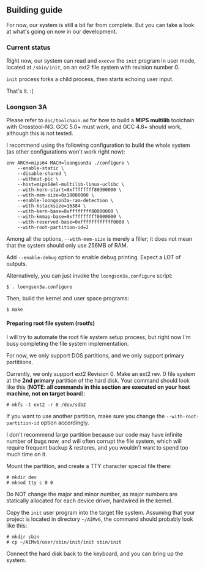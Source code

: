 Building guide
------

For now, our system is still a bit far from complete.  But you can take
a look at what's going on now in our development.

### Current status

Right now, our system can read and `execve` the `init` program in
user mode, located at `/sbin/init`, on an ext2 file system with revision
number 0.

`init` process forks a child process, then starts echoing user input.

That's it.  :(

### Loongson 3A

Please refer to `doc/toolchain.md` for how to build a **MIPS multilib**
toolchain with Crosstool-NG.  GCC 5.0+ must work, and GCC 4.8+ should work,
although this is not tested.

I recommend using the following configuration to build the whole system (as
other configurations won't work right now):

```
env ARCH=mips64 MACH=loongson3a ./configure \
    --enable-static \
    --disable-shared \
    --without-pic \
    --host=mips64el-multilib-linux-uclibc \
    --with-kern-start=0xffffffff80300000 \
    --with-mem-size=0x10000000 \
    --enable-loongson3a-ram-detection \
    --with-kstacksize=16384 \
    --with-kern-base=0xffffffff80000000 \
    --with-kmmap-base=0xfffffffff0000000 \
    --with-reserved-base=0xffffffffffff0000 \
    --with-root-partition-id=2
```

Among all the options, `--with-mem-size` is merely a filler; it does not mean
that the system should only use 256MB of RAM.

Add `--enable-debug` option to enable debug printing.  Expect a LOT of outputs.

Alternatively, you can just invoke the `loongson3a.configure` script:

```
$ . loongson3a.configure
```

Then, build the kernel and user space programs:

```
$ make
```

#### Preparing root file system (rootfs)

I will try to automate the root file system setup process, but right now
I'm busy completing the file system implementation.

For now, we only support DOS partitions, and we only support primary
partitiions.

Currently, we only support ext2 Revision 0.  Make an ext2 rev. 0 file system
at the **2nd** **primary** partition of the hard disk.  Your command should
look like this (**NOTE: all commands in this section are executed on your
host machine, not on target board**):

```
# mkfs -t ext2 -r 0 /dev/sdb2
```

If you want to use another partition, make sure you change the
`--with-root-partition-id` option accordingly.

I don't recommend large partition because our code may have infinite number
of bugs now, and will often corrupt the file system, which will require
frequent backup & restores, and you wouldn't want to spend too much time
on it.

Mount the partition, and create a TTY character special file there:

```
# mkdir dev
# mknod tty c 0 0
```

Do NOT change the major and minor number, as major numbers are statically
allocated for each device driver, hardwired in the kernel.

Copy the `init` user program into the target file system.  Assuming that your
project is located in directory `~/AIMv6`, the command should probably look
like this:

```
# mkdir sbin
# cp ~/AIMv6/user/sbin/init/init sbin/init
```

Connect the hard disk back to the keyboard, and you can bring up the system.

